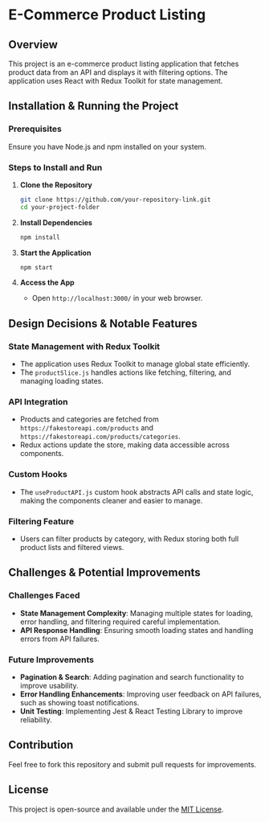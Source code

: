 # E-Commerce Product Listing

## Overview
This project is an e-commerce product listing application that fetches product data from an API and displays it with filtering options. The application uses React with Redux Toolkit for state management.

## Installation & Running the Project

### Prerequisites
Ensure you have Node.js and npm installed on your system.

### Steps to Install and Run
1. **Clone the Repository**
   ```sh
   git clone https://github.com/your-repository-link.git
   cd your-project-folder
   ```

2. **Install Dependencies**
   ```sh
   npm install
   ```

3. **Start the Application**
   ```sh
   npm start
   ```

4. **Access the App**
   - Open `http://localhost:3000/` in your web browser.

## Design Decisions & Notable Features

### State Management with Redux Toolkit
- The application uses Redux Toolkit to manage global state efficiently.
- The `productSlice.js` handles actions like fetching, filtering, and managing loading states.

### API Integration
- Products and categories are fetched from `https://fakestoreapi.com/products` and `https://fakestoreapi.com/products/categories`.
- Redux actions update the store, making data accessible across components.

### Custom Hooks
- The `useProductAPI.js` custom hook abstracts API calls and state logic, making the components cleaner and easier to manage.

### Filtering Feature
- Users can filter products by category, with Redux storing both full product lists and filtered views.

## Challenges & Potential Improvements

### Challenges Faced
- **State Management Complexity**: Managing multiple states for loading, error handling, and filtering required careful implementation.
- **API Response Handling**: Ensuring smooth loading states and handling errors from API failures.

### Future Improvements
- **Pagination & Search**: Adding pagination and search functionality to improve usability.
- **Error Handling Enhancements**: Improving user feedback on API failures, such as showing toast notifications.
- **Unit Testing**: Implementing Jest & React Testing Library to improve reliability.

## Contribution
Feel free to fork this repository and submit pull requests for improvements.

## License
This project is open-source and available under the [MIT License](LICENSE).


